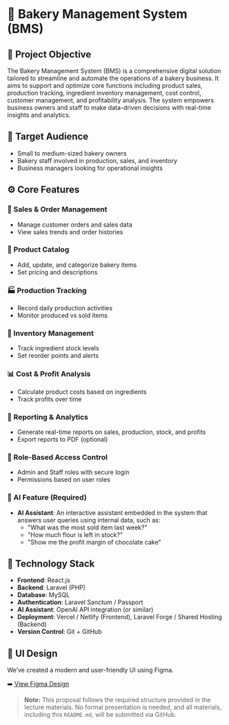 # 🍞 Bakery Management System (BMS)

## 📌 Project Objective
The Bakery Management System (BMS) is a comprehensive digital solution tailored to streamline and automate the operations of a bakery business. It aims to support and optimize core functions including product sales, production tracking, ingredient inventory management, cost control, customer management, and profitability analysis. The system empowers business owners and staff to make data-driven decisions with real-time insights and analytics.

## 🎯 Target Audience
- Small to medium-sized bakery owners
- Bakery staff involved in production, sales, and inventory
- Business managers looking for operational insights

## ⚙️ Core Features

### 🧾 Sales & Order Management
- Manage customer orders and sales data
- View sales trends and order histories

### 🧁 Product Catalog
- Add, update, and categorize bakery items
- Set pricing and descriptions

### 🏭 Production Tracking
- Record daily production activities
- Monitor produced vs sold items

### 🧂 Inventory Management
- Track ingredient stock levels
- Set reorder points and alerts

### 📊 Cost & Profit Analysis
- Calculate product costs based on ingredients
- Track profits over time

### 📑 Reporting & Analytics
- Generate real-time reports on sales, production, stock, and profits
- Export reports to PDF (optional)

### 👥 Role-Based Access Control
- Admin and Staff roles with secure login
- Permissions based on user roles

### 🤖 AI Feature (Required)
- **AI Assistant**: An interactive assistant embedded in the system that answers user queries using internal data, such as:
  - "What was the most sold item last week?"
  - "How much flour is left in stock?"
  - "Show me the profit margin of chocolate cake"

## 🧰 Technology Stack
- **Frontend**: React.js
- **Backend**: Laravel (PHP)
- **Database**: MySQL
- **Authentication**: Laravel Sanctum / Passport
- **AI Assistant**: OpenAI API integration (or similar)
- **Deployment**: Vercel / Netlify (Frontend), Laravel Forge / Shared Hosting (Backend)
- **Version Control**: Git + GitHub

## 🎨 UI Design
We’ve created a modern and user-friendly UI using Figma.

➡️ [View Figma Design](https://www.figma.com/file/your-design-link-here)


> **Note:** This proposal follows the required structure provided in the lecture materials. No formal presentation is needed, and all materials, including this `README.md`, will be submitted via GitHub.

